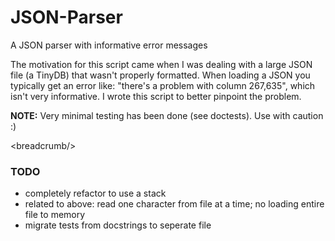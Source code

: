 # JSON-Parser
A JSON parser with informative error messages

The motivation for this script came when I was dealing with a large JSON file (a TinyDB) that wasn't properly formatted. When loading a JSON you typically get an error like: "there's a problem with column 267,635", which isn't very informative. I wrote this script to better pinpoint the problem.

**NOTE:** Very minimal testing has been done (see doctests). Use with caution :)

\<breadcrumb/\>

### TODO
* completely refactor to use a stack
* related to above: read one character from file at a time; no loading entire file to memory
* migrate tests from docstrings to seperate file
